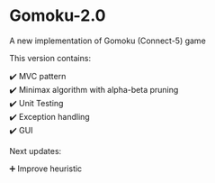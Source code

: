 # Gomoku-2.0
A new implementation of Gomoku (Connect-5) game

This version contains:

:heavy_check_mark: MVC pattern <br>
:heavy_check_mark: Minimax algorithm with alpha-beta pruning <br>
:heavy_check_mark: Unit Testing <br>
:heavy_check_mark: Exception handling <br>
:heavy_check_mark: GUI

Next updates:

:heavy_plus_sign: Improve heuristic <br>
